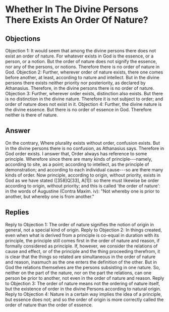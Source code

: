 # Whether In The Divine Persons There Exists An Order Of Nature?
## Objections
Objection 1: It would seem that among the divine persons there does not exist an order of nature. For whatever exists in God is the essence, or a person, or a notion. But the order of nature does not signify the essence, nor any of the persons, or notions. Therefore there is no order of nature in God.
Objection 2: Further, wherever order of nature exists, there one comes before another, at least, according to nature and intellect. But in the divine persons there exists neither priority nor posteriority, as declared by Athanasius. Therefore, in the divine persons there is no order of nature.
Objection 3: Further, wherever order exists, distinction also exists. But there is no distinction in the divine nature. Therefore it is not subject to order; and order of nature does not exist in it.
Objection 4: Further, the divine nature is the divine essence. But there is no order of essence in God. Therefore neither is there of nature.
## Answer
On the contrary, Where plurality exists without order, confusion exists. But in the divine persons there is no confusion, as Athanasius says. Therefore in God order exists.
I answer that, Order always has reference to some principle. Wherefore since there are many kinds of principle---namely, according to site, as a point; according to intellect, as the principle of demonstration; and according to each individual cause---so are there many kinds of order. Now principle, according to origin, without priority, exists in God as we have stated ([358]Q[33], A[1]): so there must likewise be order according to origin, without priority; and this is called 'the order of nature': in the words of Augustine (Contra Maxim. iv): "Not whereby one is prior to another, but whereby one is from another."
## Replies
Reply to Objection 1: The order of nature signifies the notion of origin in general, not a special kind of origin.
Reply to Objection 2: In things created, even when what is derived from a principle is co-equal in duration with its principle, the principle still comes first in the order of nature and reason, if formally considered as principle. If, however, we consider the relations of cause and effect, or of the principle and the thing proceeding therefrom, it is clear that the things so related are simultaneous in the order of nature and reason, inasmuch as the one enters the definition of the other. But in God the relations themselves are the persons subsisting in one nature. So, neither on the part of the nature, nor on the part the relations, can one person be prior to another, not even in the order of nature and reason.
Reply to Objection 3: The order of nature means not the ordering of nature itself, but the existence of order in the divine Persons according to natural origin.
Reply to Objection 4: Nature in a certain way implies the idea of a principle, but essence does not; and so the order of origin is more correctly called the order of nature than the order of essence.
